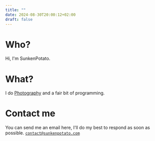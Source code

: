 ```yaml
---
title: ""
date: 2024-08-30T20:00:12+02:00
draft: false
---
```

# Who?
Hi, I'm SunkenPotato.

# What?
I do [Photography](/photos) and a fair bit of programming.

# Contact me
You can send me an email here, I'll do my best to respond as soon as possible.
[`contact@sunkenpotato.com`](mailto:contact@sunkenpotato.com)
